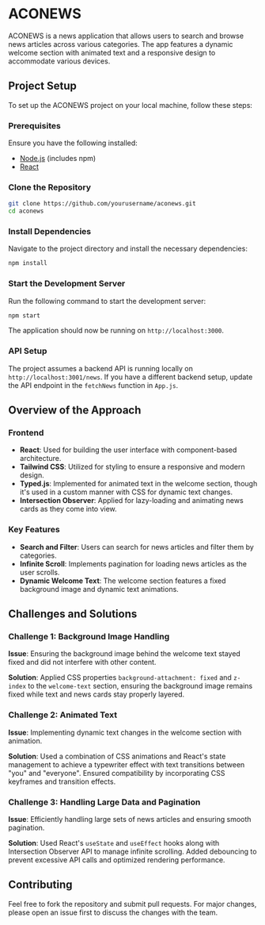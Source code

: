 

# ACONEWS

ACONEWS is a news application that allows users to search and browse news articles across various categories. The app features a dynamic welcome section with animated text and a responsive design to accommodate various devices.

## Project Setup

To set up the ACONEWS project on your local machine, follow these steps:

### Prerequisites

Ensure you have the following installed:
- [Node.js](https://nodejs.org/) (includes npm)
- [React](https://reactjs.org/)

### Clone the Repository

```bash
git clone https://github.com/yourusername/aconews.git
cd aconews
```

### Install Dependencies

Navigate to the project directory and install the necessary dependencies:

```bash
npm install
```

### Start the Development Server

Run the following command to start the development server:

```bash
npm start
```

The application should now be running on `http://localhost:3000`.

### API Setup

The project assumes a backend API is running locally on `http://localhost:3001/news`. If you have a different backend setup, update the API endpoint in the `fetchNews` function in `App.js`.

## Overview of the Approach

### Frontend

- **React**: Used for building the user interface with component-based architecture.
- **Tailwind CSS**: Utilized for styling to ensure a responsive and modern design.
- **Typed.js**: Implemented for animated text in the welcome section, though it's used in a custom manner with CSS for dynamic text changes.
- **Intersection Observer**: Applied for lazy-loading and animating news cards as they come into view.

### Key Features

- **Search and Filter**: Users can search for news articles and filter them by categories.
- **Infinite Scroll**: Implements pagination for loading news articles as the user scrolls.
- **Dynamic Welcome Text**: The welcome section features a fixed background image and dynamic text animations.

## Challenges and Solutions

### Challenge 1: Background Image Handling

**Issue**: Ensuring the background image behind the welcome text stayed fixed and did not interfere with other content.

**Solution**: Applied CSS properties `background-attachment: fixed` and `z-index` to the `welcome-text` section, ensuring the background image remains fixed while text and news cards stay properly layered.

### Challenge 2: Animated Text

**Issue**: Implementing dynamic text changes in the welcome section with animation.

**Solution**: Used a combination of CSS animations and React's state management to achieve a typewriter effect with text transitions between "you" and "everyone". Ensured compatibility by incorporating CSS keyframes and transition effects.

### Challenge 3: Handling Large Data and Pagination

**Issue**: Efficiently handling large sets of news articles and ensuring smooth pagination.

**Solution**: Used React's `useState` and `useEffect` hooks along with Intersection Observer API to manage infinite scrolling. Added debouncing to prevent excessive API calls and optimized rendering performance.

## Contributing

Feel free to fork the repository and submit pull requests. For major changes, please open an issue first to discuss the changes with the team.


